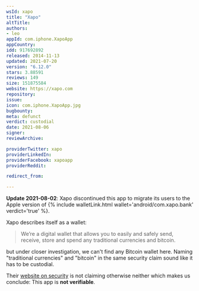 ```yaml
---
wsId: xapo
title: "Xapo"
altTitle: 
authors:
- leo
appId: com.iphone.XapoApp
appCountry: 
idd: 917692892
released: 2014-11-13
updated: 2021-07-20
version: "6.12.0"
stars: 3.88591
reviews: 149
size: 151875584
website: https://xapo.com
repository: 
issue: 
icon: com.iphone.XapoApp.jpg
bugbounty: 
meta: defunct
verdict: custodial
date: 2021-08-06
signer: 
reviewArchive:

providerTwitter: xapo
providerLinkedIn: 
providerFacebook: xapoapp
providerReddit: 

redirect_from:

---
```


**Update 2021-08-02**: Xapo discontinued this app to migrate its users to the
Apple version of {% include walletLink.html wallet='android/com.xapo.bank' verdict='true' %}.

Xapo describes itself as a wallet:

> We’re a digital wallet that allows you to easily and safely send, receive,
  store and spend any traditional currencies and bitcoin.

but under closer investigation, we can't find any Bitcoin wallet here. Naming
"traditional currencies" and "bitcoin" in the same security
claim sound like it has to be custodial.

Their [website on security](https://xapo.com/en/security) is not claiming
otherwise neither which makes us conclude: This app is **not verifiable**.
